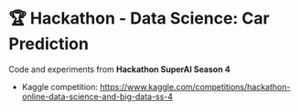 # 🏆 Hackathon - Data Science: Car Prediction
Code and experiments from **Hackathon SuperAI Season 4**  
- Kaggle competition: https://www.kaggle.com/competitions/hackathon-online-data-science-and-big-data-ss-4